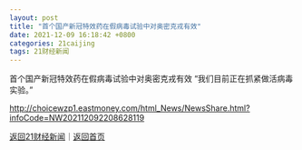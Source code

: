 ```yaml
---
layout: post
title: "首个国产新冠特效药在假病毒试验中对奥密克戎有效"
date: 2021-12-09 16:18:42 +0800
categories: 21caijing
tags: 21财经新闻
---
```

首个国产新冠特效药在假病毒试验中对奥密克戎有效
“我们目前正在抓紧做活病毒实验。”

<http://choicewzp1.eastmoney.com/html_News/NewsShare.html?infoCode=NW202112092208628119>

[返回21财经新闻](//finews.withounder.com/21caijing/)｜[返回首页](//finews.withounder.com/)